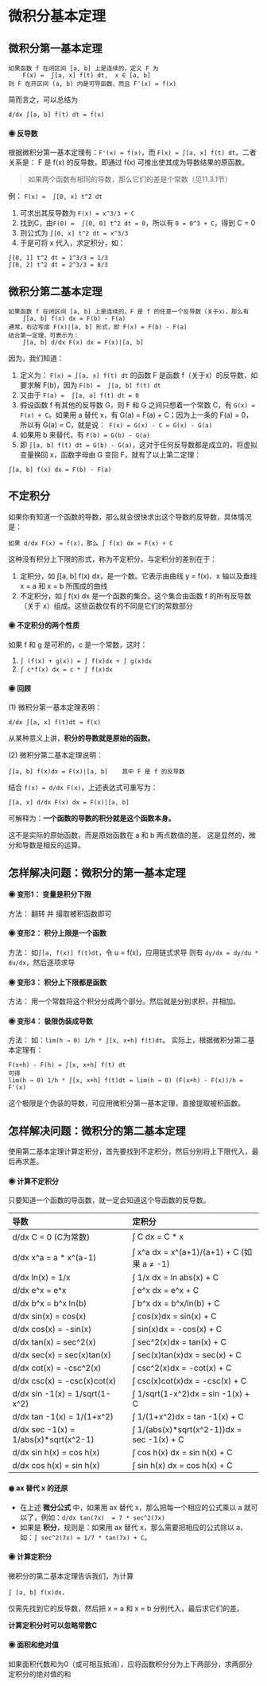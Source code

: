 # 微积分基本定理

## 微积分第一基本定理
```
如果函数 f 在闭区间 [a, b] 上是连续的，定义 F 为
    F(x) =  ∫[a, x] f(t) dt,  x ∈ [a, b]
则 F 在开区间 (a, b) 内是可导函数，而且 F'(x) = f(x)
```
简而言之，可以总结为
```
d/dx ∫[a, b] f(t) dt = f(x)
```

#### ◉ 反导数
根据微积分第一基本定理有：```F'(x) = f(x)```，而 ```F(x) = ∫[a, x] f(t) dt```。二者关系是：
F 是 f(x) 的反导数，即通过 f(x) 可推出使其成为导数结果的原函数。

> 如果两个函数有相同的导数，那么它们的差是个常数（见11.3.1节）

例： ```F(x) =  ∫[0, x] t^2 dt```

1. 可求出其反导数为 ```F(x) = x^3/3 + C```
2. 找到C，由```F(0) =  ∫[0, 0] t^2 dt = 0```，所以有 ```0 = 0^3 + C```，得到 C = 0
3. 则公式为 ```∫[0, x] t^2 dt = x^3/3```
4. 于是可将 x 代入，求定积分，如：
```
∫[0, 1] t^2 dt = 1^3/3 = 1/3
∫[0, 2] t^2 dt = 2^3/3 = 8/3
```

## 微积分第二基本定理
```
如果函数 f 在闭区间 [a, b] 上是连续的，F 是 f 的任意一个反导数（关于x），那么有
    ∫[a, b] f(x) dx = F(b) - F(a)
通常，右边写成 F(x)|[a, b] 形式，即 F(x) = F(b) - F(a)
结合第一定理，可表示为：
    ∫[a, b] d/dx F(x) dx = F(x)|[a, b]
```
因为，我们知道：

1. 定义为： ```F(x) = ∫[a, x] f(t) dt``` 的函数 F 是函数 f（关于x）的反导数，如要求解 F(b)，因为 ```F(b) =  ∫[a, b] f(t) dt```
2. 又由于 ```F(a) =  ∫[a, a] f(t) dt = 0```
3. 假设函数 f 有其他的反导数 G，则 F 和 G 之间只想着一个常数 C，有 ```G(x) = F(x) + C```。如果用 a 替代 x，有 G(a) = F(a) + C；因为上一条的 F(a) = 0，所以有 G(a) = C，就是说：``` F(x) = G(x) - C = G(x) - G(a)```
4. 如果用 b 来替代，有 ```F(b) = G(b) - G(a)```
5. 即 ```∫[a, b] f(t) dt = G(b) - G(a)```，这对于任何反导数都是成立的，将虚拟变量换回 x，函数字母由 G 变回 F，就有了以上第二定理：
```
∫[a, b] f(x) dx = F(b) - F(a)
```
## 不定积分
如果你有知道一个函数的导数，那么就会很快求出这个导数的反导数，具体情况是：
```
如果 d/dx F(x) = f(x)，那么 ∫ f(x) dx = F(x) + C
```
这种没有积分上下限的形式，称为不定积分。与定积分的差别在于：

1. 定积分，如 ∫[a, b] f(x) dx，是一个数。它表示由曲线 y = f(x)、x 轴以及垂线 x = a 和 x = b 所围成的曲线
2. 不定积分，如 ∫ f(x) dx 是一个函数的集合。这个集合由函数 f 的所有反导数（关于 x）组成。这些函数仅有的不同是它们的常数部分

#### ◉ 不定积分的两个性质
如果 f 和 g 是可积的，c 是一个常数，这时：

1. ```∫ (f(x) + g(x)) = ∫ f(x)dx + ∫ g(x)dx```
2. ```∫ c*f(x) dx = c * ∫ f(x)dx```

#### ◉ 回顾
(1) 微积分第一基本定理表明：
```
d/dx ∫[a, x] f(t)dt = f(x)
```
从某种意义上讲，**积分的导数就是原始的函数。**

(2) 微积分第二基本定理说明：
```
∫[a, b] f(x)dx = F(x)|[a, b]    其中 F 是 f 的反导数
```
结合 ```f(x) = d/dx F(x)```，上述表达式可重写为：
```
∫[a, x] d/dx F(x) dx = F(x)|[a, b]
```
可解释为：**一个函数的导数的积分就是这个函数本身。**

这不是实际的原始函数，而是原始函数在 a 和 b 两点数值的差。
这是显然的，微分和导数是相反的运算。

## 怎样解决问题：微积分的第一基本定理

#### ◉  变形1： 变量是积分下限
方法：
翻转 并 撮取被积函数即可

#### ◉  变形2： 积分上限是一个函数
方法：
如```∫[a, f(x)] f(t)dt```，令 u = f(x)，应用链式求导 则有 ```dy/dx = dy/du * du/dx```，然后逐项求导

#### ◉  变形3： 积分上下限都是函数
方法：
用一个常数将这个积分分成两个部分。然后就是分别求积，并相加。

#### ◉  变形4： 极限伪装成导数
方法：
如：```lim(h → 0) 1/h * ∫[x, x+h] f(t)dt```。
实际上，根据微积分第二基本定理有：
```
F(x+h) - F(h) = ∫[x, x+h] f(t) dt
可得
lim(h → 0) 1/h * ∫[x, x+h] f(t)dt = lim(h → 0) (F(x+h) - F(x))/h = F'(x)
```
这个极限是个伪装的导数，可应用微积分第一基本定理，直接提取被积函数。

## 怎样解决问题：微积分的第二基本定理

使用第二基本定理计算定积分，首先要找到不定积分，然后分别将上下限代入，最后再求差。

#### ◉ 计算不定积分
只要知道一个函数的导函数，就一定会知道这个导函数的反导数。

|          导数                          |      定积分                                  |
|:--------------------------------------|:--------------------------------------------|
| d/dx C = 0   (C为常数)                 |  ∫ C dx =  C * x                            |
| d/dx x^a = a * x^(a-1)                |  ∫ x^a dx = x^(a+1)/(a+1) + C   (如果 a ≠ -1)|
| d/dx ln(x) = 1/x                      |  ∫ 1/x dx = ln abs(x) + C                   |
| d/dx e^x = e^x                        |  ∫ e^x dx = e^x + C                         |
| d/dx b^x = b^x ln(b)                  |  ∫ b^x dx = b^x/ln(b) + C                   |
| d/dx sin(x) = cos(x)                  |  ∫ cos(x)dx = sin(x) + C                    |
| d/dx cos(x) = -sin(x)                 |  ∫ sin(x)dx = -cos(x) + C                   |
| d/dx tan(x) = sec^2(x)                |  ∫ sec^2(x)dx = tan(x) + C                  |
| d/dx sec(x) = sec(x)tan(x)            |  ∫ sec(x)tan(x)dx = sec(x) + C              |
| d/dx cot(x) = -csc^2(x)               |  ∫ csc^2(x)dx = -cot(x) + C                 |
| d/dx csc(x) = -csc(x)cot(x)           |  ∫ csc(x)cot(x)dx = -csc(x) + C             |
| d/dx sin -1(x) = 1/sqrt(1-x^2)        |  ∫ 1/sqrt(1-x^2)dx = sin -1(x) + C          |
| d/dx tan -1(x) = 1/(1+x^2)            |  ∫ 1/(1+x^2)dx = tan -1(x) + C              |
| d/dx sec -1(x) = 1/abs(x)*sqrt(x^2-1) |  ∫ 1/(abs(x)*sqrt(x^2-1))dx = sec -1(x) + C |
| d/dx sin h(x) = cos h(x)              |  ∫ cos h(x) dx = sin h(x) + C               |
| d/dx cos h(x) = sin h(x)              |  ∫ sin h(x) dx = cos h(x) + C               |

#### ◉ ax 替代 x 的还原
* 在上述 **微分公式** 中，如果用 ax 替代 x，那么把每一个相应的公式乘以 a 就可以了，例如：```d/dx tan(7x)  = 7 * sec^2(7x)```
* 如果是 **积分**，规则是：如果用 ax 替代 x，那么需要把相应的公式除以 a，如：```∫ sec^2(7x) = 1/7 * tan(7x) + C```。

#### ◉ 计算定积分
微积分的第二基本定理告诉我们，为计算
```
∫ [a, b] f(x)dx，
```
仅需先找到它的反导数，然后把 x = a 和 x = b 分别代入，最后求它们的差。

**计算定积分时可以忽略常数C**

#### ◉ 面积和绝对值
如果面积代数和为0（或可相互抵消），应将函数积分分为上下两部分，求两部分定积分的绝对值的和
